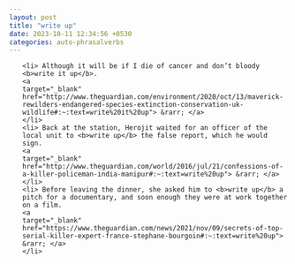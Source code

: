 ```yaml
---
layout: post
title: "write up"
date: 2023-10-11 12:34:56 +0530
categories: auto-phrasalverbs
---
```

<ol>

    <li> Although it will be if I die of cancer and don’t bloody <b>write it up</b>.
    <a 
    target="_blank" 
    href="http://www.theguardian.com/environment/2020/oct/13/maverick-rewilders-endangered-species-extinction-conservation-uk-wildlife#:~:text=write%20it%20up"> &rarr; </a>
    </li>
    <li> Back at the station, Herojit waited for an officer of the local unit to <b>write up</b> the false report, which he would sign.
    <a 
    target="_blank" 
    href="http://www.theguardian.com/world/2016/jul/21/confessions-of-a-killer-policeman-india-manipur#:~:text=write%20up"> &rarr; </a>
    </li>
    <li> Before leaving the dinner, she asked him to <b>write up</b> a pitch for a documentary, and soon enough they were at work together on a film.
    <a 
    target="_blank" 
    href="https://www.theguardian.com/news/2021/nov/09/secrets-of-top-serial-killer-expert-france-stephane-bourgoin#:~:text=write%20up"> &rarr; </a>
    </li>